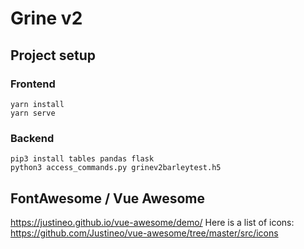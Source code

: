 # Grine v2

## Project setup

### Frontend
```
yarn install
yarn serve
```

### Backend
```
pip3 install tables pandas flask
python3 access_commands.py grinev2barleytest.h5
```



## FontAwesome / Vue Awesome
https://justineo.github.io/vue-awesome/demo/
Here is a list of icons: https://github.com/Justineo/vue-awesome/tree/master/src/icons
